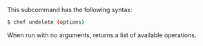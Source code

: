 This subcommand has the following syntax:

``` bash
$ chef undelete (options)
```

When run with no arguments, returns a list of available operations.